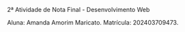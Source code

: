2ª Atividade de Nota Final - Desenvolvimento Web

Aluna: Amanda Amorim Maricato.
Matrícula: 202403709473.
